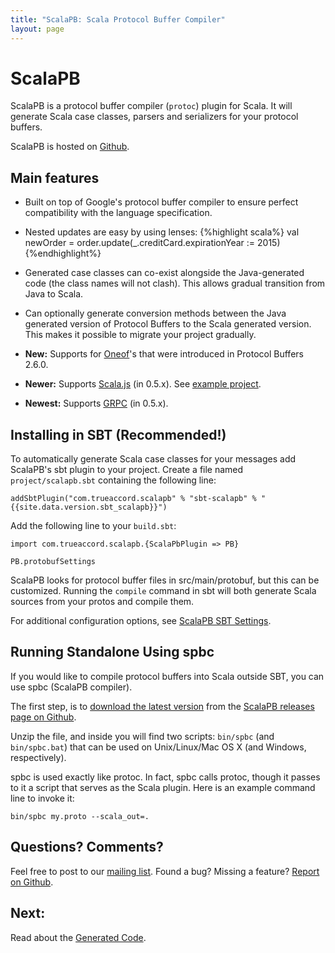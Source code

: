 ```yaml
---
title: "ScalaPB: Scala Protocol Buffer Compiler"
layout: page
---
```


# ScalaPB

ScalaPB is a protocol buffer compiler (`protoc`) plugin for Scala. It will
generate Scala case classes, parsers and serializers for your protocol
buffers.

ScalaPB is hosted on [Github](https://github.com/trueaccord/ScalaPB).

## Main features

* Built on top of Google's protocol buffer compiler to ensure perfect
  compatibility with the language specification.

* Nested updates are easy by using lenses:
{%highlight scala%}
val newOrder = order.update(_.creditCard.expirationYear := 2015)
{%endhighlight%}

* Generated case classes can co-exist alongside the Java-generated code (the
  class names will not clash). This allows gradual transition from Java to
  Scala.

* Can optionally generate conversion methods between the Java generated
  version of Protocol Buffers to the Scala generated version. This makes
  it possible to migrate your project gradually.

* **New:** Supports for
  [Oneof](https://developers.google.com/protocol-buffers/docs/proto#oneof)'s 
  that were introduced in Protocol Buffers 2.6.0.

* **Newer:** Supports [Scala.js](http://www.scala-js.org/) (in 0.5.x). See [example project](https://github.com/thesamet/scalapbjs-test).

* **Newest:** Supports [GRPC](http://www.grpc.io/) (in 0.5.x).

## Installing in SBT (Recommended!)

To automatically generate Scala case classes for your messages add ScalaPB's
sbt plugin to your project. Create a file named `project/scalapb.sbt`
containing the following line:

    addSbtPlugin("com.trueaccord.scalapb" % "sbt-scalapb" % "{{site.data.version.sbt_scalapb}}")

Add the following line to your `build.sbt`:

    import com.trueaccord.scalapb.{ScalaPbPlugin => PB}

    PB.protobufSettings

ScalaPB looks for protocol buffer files in src/main/protobuf, but this can
be customized. Running the `compile` command in sbt will both generate Scala
sources from your protos and compile them. 

For additional configuration options, see
[ScalaPB SBT Settings]({{site.baseurl}}/sbt-settings.html).

## Running Standalone Using spbc

If you would like to compile protocol buffers into Scala outside SBT, you can
use spbc (ScalaPB compiler).

The first step, is to [download the latest version](https://github.com/trueaccord/ScalaPB/releases/download/v{{site.data.version.scalapb}}/spbc-{{site.data.version.scalapb}}.zip)
from the [ScalaPB releases page on Github](https://github.com/trueaccord/ScalaPB/releases).

Unzip the file, and inside you will find two scripts: `bin/spbc` (and
`bin/spbc.bat`) that can be used on Unix/Linux/Mac OS X (and Windows,
respectively).

spbc is used exactly like protoc. In fact, spbc calls protoc, though it passes
to it a script that serves as the Scala plugin. Here is an example command
line to invoke it:

    bin/spbc my.proto --scala_out=.

## Questions? Comments?

Feel free to post to our [mailing
list](https://groups.google.com/forum/#!forum/scalapb).  Found a bug? Missing
a feature? [Report on Github](https://github.com/trueaccord/ScalaPB/issues).

## Next:

Read about the [Generated Code]({{site.baseurl}}/generated-code.html).
